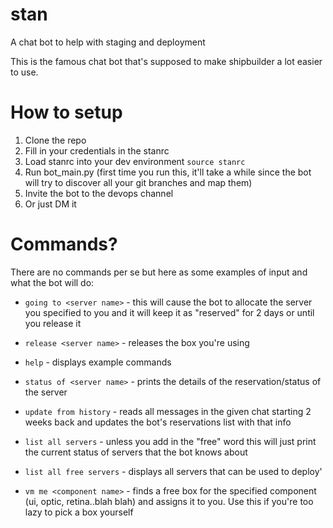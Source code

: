 # stan
A chat bot to help with staging and deployment

This is the famous chat bot that's supposed to make shipbuilder a lot easier to use.

# How to setup

1. Clone the repo
2. Fill in your credentials in the stanrc
3. Load stanrc into your dev environment `source stanrc`
4. Run bot_main.py (first time you run this, it'll take a while since the bot will try to discover all your git branches and map them)
5. Invite the bot to the devops channel
6. Or just DM it

# Commands?
There are no commands per se but here as some examples of input and what the bot will do:

* `going to <server name>` - this will cause the bot to allocate the server you specified to you and it will keep it as "reserved" for 2 days or until you release it

* `release <server name>` - releases the box you're using

* `help` - displays example commands

* `status of <server name>` - prints the details of the reservation/status of the server

* `update from history` - reads all messages in the given chat starting 2 weeks back and updates the bot's reservations list with that info

* `list all servers` - unless you add in the "free" word this will just print the current status of servers that the bot knows about
* `list all free servers` - displays all servers that can be used to deploy'
* `vm me <component name>` - finds a free box for the specified component (ui, optic, retina..blah blah) and assigns it to you. Use this if you're too lazy to pick a box yourself
